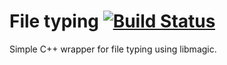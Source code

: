 # File typing [![Build Status](https://travis-ci.org/ThibsG/file_typing.svg?branch=master)](https://travis-ci.org/ThibsG/file_typing)


Simple C++ wrapper for file typing using libmagic.

